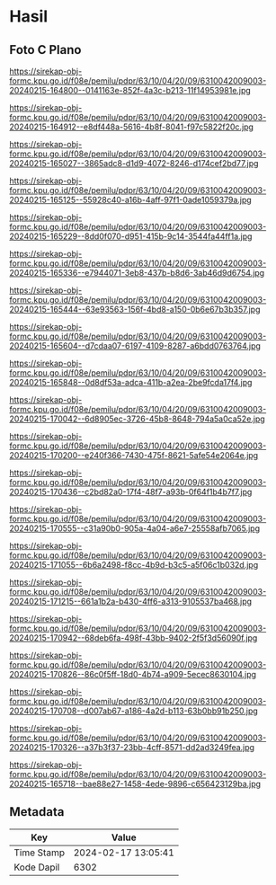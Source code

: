 # Hasil

## Foto C Plano

https://sirekap-obj-formc.kpu.go.id/f08e/pemilu/pdpr/63/10/04/20/09/6310042009003-20240215-164800--0141163e-852f-4a3c-b213-11f14953981e.jpg

https://sirekap-obj-formc.kpu.go.id/f08e/pemilu/pdpr/63/10/04/20/09/6310042009003-20240215-164912--e8df448a-5616-4b8f-8041-f97c5822f20c.jpg

https://sirekap-obj-formc.kpu.go.id/f08e/pemilu/pdpr/63/10/04/20/09/6310042009003-20240215-165027--3865adc8-d1d9-4072-8246-d174cef2bd77.jpg

https://sirekap-obj-formc.kpu.go.id/f08e/pemilu/pdpr/63/10/04/20/09/6310042009003-20240215-165125--55928c40-a16b-4aff-97f1-0ade1059379a.jpg

https://sirekap-obj-formc.kpu.go.id/f08e/pemilu/pdpr/63/10/04/20/09/6310042009003-20240215-165229--8dd0f070-d951-415b-9c14-3544fa44ff1a.jpg

https://sirekap-obj-formc.kpu.go.id/f08e/pemilu/pdpr/63/10/04/20/09/6310042009003-20240215-165336--e7944071-3eb8-437b-b8d6-3ab46d9d6754.jpg

https://sirekap-obj-formc.kpu.go.id/f08e/pemilu/pdpr/63/10/04/20/09/6310042009003-20240215-165444--63e93563-156f-4bd8-a150-0b6e67b3b357.jpg

https://sirekap-obj-formc.kpu.go.id/f08e/pemilu/pdpr/63/10/04/20/09/6310042009003-20240215-165604--d7cdaa07-6197-4109-8287-a6bdd0763764.jpg

https://sirekap-obj-formc.kpu.go.id/f08e/pemilu/pdpr/63/10/04/20/09/6310042009003-20240215-165848--0d8df53a-adca-411b-a2ea-2be9fcda17f4.jpg

https://sirekap-obj-formc.kpu.go.id/f08e/pemilu/pdpr/63/10/04/20/09/6310042009003-20240215-170042--6d8905ec-3726-45b8-8648-794a5a0ca52e.jpg

https://sirekap-obj-formc.kpu.go.id/f08e/pemilu/pdpr/63/10/04/20/09/6310042009003-20240215-170200--e240f366-7430-475f-8621-5afe54e2064e.jpg

https://sirekap-obj-formc.kpu.go.id/f08e/pemilu/pdpr/63/10/04/20/09/6310042009003-20240215-170436--c2bd82a0-17f4-48f7-a93b-0f64f1b4b7f7.jpg

https://sirekap-obj-formc.kpu.go.id/f08e/pemilu/pdpr/63/10/04/20/09/6310042009003-20240215-170555--c31a90b0-905a-4a04-a6e7-25558afb7065.jpg

https://sirekap-obj-formc.kpu.go.id/f08e/pemilu/pdpr/63/10/04/20/09/6310042009003-20240215-171055--6b6a2498-f8cc-4b9d-b3c5-a5f06c1b032d.jpg

https://sirekap-obj-formc.kpu.go.id/f08e/pemilu/pdpr/63/10/04/20/09/6310042009003-20240215-171215--661a1b2a-b430-4ff6-a313-9105537ba468.jpg

https://sirekap-obj-formc.kpu.go.id/f08e/pemilu/pdpr/63/10/04/20/09/6310042009003-20240215-170942--68deb6fa-498f-43bb-9402-2f5f3d56090f.jpg

https://sirekap-obj-formc.kpu.go.id/f08e/pemilu/pdpr/63/10/04/20/09/6310042009003-20240215-170826--86c0f5ff-18d0-4b74-a909-5ecec8630104.jpg

https://sirekap-obj-formc.kpu.go.id/f08e/pemilu/pdpr/63/10/04/20/09/6310042009003-20240215-170708--d007ab67-a186-4a2d-b113-63b0bb91b250.jpg

https://sirekap-obj-formc.kpu.go.id/f08e/pemilu/pdpr/63/10/04/20/09/6310042009003-20240215-170326--a37b3f37-23bb-4cff-8571-dd2ad3249fea.jpg

https://sirekap-obj-formc.kpu.go.id/f08e/pemilu/pdpr/63/10/04/20/09/6310042009003-20240215-165718--bae88e27-1458-4ede-9896-c656423129ba.jpg


## Metadata

| Key        | Value               |
| ---------- | ------------------- |
| Time Stamp | 2024-02-17 13:05:41 |
| Kode Dapil | 6302                |



